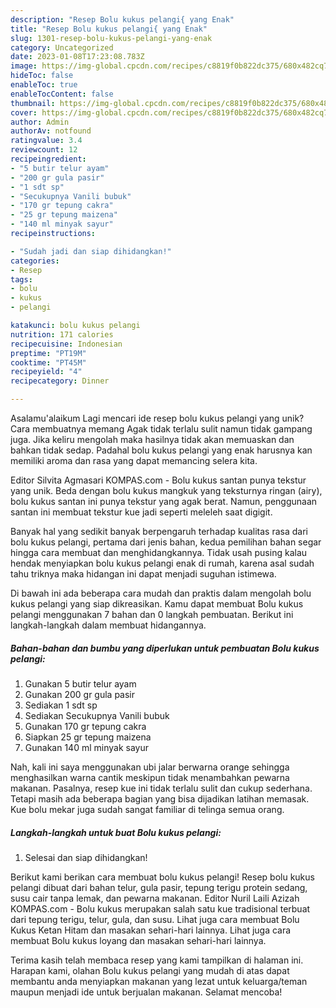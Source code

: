 ```yaml
---
description: "Resep Bolu kukus pelangi{ yang Enak"
title: "Resep Bolu kukus pelangi{ yang Enak"
slug: 1301-resep-bolu-kukus-pelangi-yang-enak
category: Uncategorized
date: 2023-01-08T17:23:08.783Z
image: https://img-global.cpcdn.com/recipes/c8819f0b822dc375/680x482cq70/bolu-kukus-pelangi-foto-resep-utama.jpg
hideToc: false
enableToc: true
enableTocContent: false
thumbnail: https://img-global.cpcdn.com/recipes/c8819f0b822dc375/680x482cq70/bolu-kukus-pelangi-foto-resep-utama.jpg
cover: https://img-global.cpcdn.com/recipes/c8819f0b822dc375/680x482cq70/bolu-kukus-pelangi-foto-resep-utama.jpg
author: Admin
authorAv: notfound
ratingvalue: 3.4
reviewcount: 12
recipeingredient:
- "5 butir telur ayam"
- "200 gr gula pasir"
- "1 sdt sp"
- "Secukupnya Vanili bubuk"
- "170 gr tepung cakra"
- "25 gr tepung maizena"
- "140 ml minyak sayur"
recipeinstructions:

- "Sudah jadi dan siap dihidangkan!"
categories:
- Resep
tags:
- bolu
- kukus
- pelangi

katakunci: bolu kukus pelangi 
nutrition: 171 calories
recipecuisine: Indonesian
preptime: "PT19M"
cooktime: "PT45M"
recipeyield: "4"
recipecategory: Dinner

---
```



Asalamu'alaikum Lagi mencari ide resep bolu kukus pelangi yang unik? Cara membuatnya memang Agak tidak terlalu sulit namun tidak gampang juga. Jika keliru mengolah maka hasilnya tidak akan memuaskan dan bahkan tidak sedap. Padahal bolu kukus pelangi yang enak harusnya kan memiliki aroma dan rasa yang dapat memancing selera kita.


Editor Silvita Agmasari KOMPAS.com - Bolu kukus santan punya tekstur yang unik. Beda dengan bolu kukus mangkuk yang teksturnya ringan (airy), bolu kukus santan ini punya tekstur yang agak berat. Namun, penggunaan santan ini membuat tekstur kue jadi seperti meleleh saat digigit.

Banyak hal yang sedikit banyak berpengaruh terhadap kualitas rasa dari bolu kukus pelangi, pertama dari jenis bahan, kedua pemilihan bahan segar hingga cara membuat dan menghidangkannya. Tidak usah pusing kalau hendak menyiapkan bolu kukus pelangi enak di rumah, karena asal sudah tahu triknya maka hidangan ini dapat menjadi suguhan istimewa.


Di bawah ini ada beberapa cara mudah dan praktis dalam mengolah bolu kukus pelangi yang siap dikreasikan. Kamu dapat membuat Bolu kukus pelangi menggunakan 7 bahan dan 0 langkah pembuatan. Berikut ini langkah-langkah dalam membuat hidangannya.

<!--inarticleads1-->

##### Bahan-bahan dan bumbu yang diperlukan untuk pembuatan Bolu kukus pelangi:

1. Gunakan 5 butir telur ayam
1. Gunakan 200 gr gula pasir
1. Sediakan 1 sdt sp
1. Sediakan Secukupnya Vanili bubuk
1. Gunakan 170 gr tepung cakra
1. Siapkan 25 gr tepung maizena
1. Gunakan 140 ml minyak sayur


Nah, kali ini saya menggunakan ubi jalar berwarna orange sehingga menghasilkan warna cantik meskipun tidak menambahkan pewarna makanan. Pasalnya, resep kue ini tidak terlalu sulit dan cukup sederhana. Tetapi masih ada beberapa bagian yang bisa dijadikan latihan memasak. Kue bolu mekar juga sudah sangat familiar di telinga semua orang. 

<!--inarticleads2-->

##### Langkah-langkah untuk buat Bolu kukus pelangi:


1. Selesai dan siap dihidangkan!

Berikut kami berikan cara membuat bolu kukus pelangi! Resep bolu kukus pelangi dibuat dari bahan telur, gula pasir, tepung terigu protein sedang, susu cair tanpa lemak, dan pewarna makanan. Editor Nuril Laili Azizah KOMPAS.com - Bolu kukus merupakan salah satu kue tradisional terbuat dari tepung terigu, telur, gula, dan susu. Lihat juga cara membuat Bolu Kukus Ketan Hitam dan masakan sehari-hari lainnya. Lihat juga cara membuat Bolu kukus loyang dan masakan sehari-hari lainnya. 

Terima kasih telah membaca resep yang kami tampilkan di halaman ini. Harapan kami, olahan Bolu kukus pelangi yang mudah di atas dapat membantu anda menyiapkan makanan yang lezat untuk keluarga/teman maupun menjadi ide untuk berjualan makanan. Selamat mencoba!
